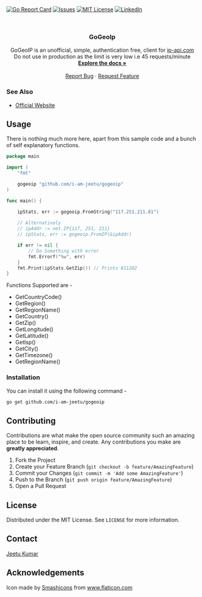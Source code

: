 <!--
*** Thanks for checking out this README Template. If you have a suggestion that would
*** make this better, please fork the repo and create a pull request or simply open
*** an issue with the tag "enhancement".
*** Thanks again! Now go create something AMAZING! :D
-->





<!-- PROJECT SHIELDS -->
<!--
*** I'm using markdown "reference style" links for readability.
*** Reference links are enclosed in brackets [ ] instead of parentheses ( ).
*** See the bottom of this document for the declaration of the reference variables
*** for contributors-url, forks-url, etc. This is an optional, concise syntax you may use.
*** https://www.markdownguide.org/basic-syntax/#reference-style-links
-->
<!-- [![Contributors][contributors-shield]][contributors-url] -->
<!-- [![Forks][forks-shield]][forks-url] -->
<!-- [![Stargazers][stars-shield]][stars-url] -->
[![Go Report Card](https://goreportcard.com/badge/github.com/i-am-jeetu/gogeoip)](https://goreportcard.com/report/github.com/i-am-jeetu/gogeoip)
[![Issues][issues-shield]][issues-url]
[![MIT License][license-shield]][license-url]
[![LinkedIn][linkedin-shield]][linkedin-url]


<!-- PROJECT LOGO -->
<br />
<p align="center">
  <!-- <a href="https://github.com/i-am-jeetu/gogeoip">
    <img src="/home/jeetu/Downloads/laptop.svg" alt="Logo" width="80" height="80">
  </a> -->

  <h3 align="center">GoGeoIp</h3>

  <p align="center"> GoGeoIP is an unofficial, simple, authentication free, client for <a href="https://ip-api.com/">ip-api.com</a>
 <br>
Do not use in production as the limit is very low i.e 45  requests/minute
    <br />
    <a href="https://godoc.org/github.com/i-am-jeetu/gogeoip"><strong>Explore the docs »</strong></a>
    <br />
    <br />
    <a href="https://github.com/i-am-jeetu/gogeoip/issues">Report Bug</a>
    ·
    <a href="https://github.com/i-am-jeetu/gogeoip/issues">Request Feature</a>
  </p>
</p>



<!-- ABOUT THE PROJECT -->
<!-- ## About The Project -->



### See Also
* [Official Website](https://ip-api.com)



<!-- GETTING STARTED -->

## Usage 
There is nothing much more here, apart from this sample code and a bunch of self explanatory functions. 
```go
package main

import (
	"fmt"

	gogeoip "github.com/i-am-jeetu/gogeoip"
)

func main() {

	ipStats, err := gogeoip.FromString("117.251.211.81")
	
	// Alternatively
	// ipAddr := net.IP{117, 251, 211}
	// ipStats, err := gogeoip.FromIP(&ipAddr)

	if err != nil {
		// Do Something with error
		fmt.Errorf("%w", err)
	}
	fmt.Print(ipStats.GetZip()) // Prints 811202
}
```

Functions Supported are - 
- GetCountryCode()
- GetRegion()
- GetRegionName()
- GetCountry()
- GetZip()
- GetLongitude()
- GetLatitude()
- GetIsp()
- GetCity()
- GetTimezone()
- GetRegionName()


### Installation
You can install it using the following command -

```sh
go get github.com/i-am-jeetu/gogeoip 
```


<!-- CONTRIBUTING -->
## Contributing

Contributions are what make the open source community such an amazing place to be learn, inspire, and create. Any contributions you make are **greatly appreciated**.

1. Fork the Project
2. Create your Feature Branch (`git checkout -b feature/AmazingFeature`)
3. Commit your Changes (`git commit -m 'Add some AmazingFeature'`)
4. Push to the Branch (`git push origin feature/AmazingFeature`)
5. Open a Pull Request



<!-- LICENSE -->
## License

Distributed under the MIT License. See `LICENSE` for more information.



<!-- CONTACT -->
## Contact
[Jeetu Kumar](https://www.linkedin.com/in/img2/) 


<!-- ACKNOWLEDGEMENTS -->
## Acknowledgements
<div>Icon made by <a href="https://www.flaticon.com/authors/smashicons" title="Smashicons">Smashicons</a> from <a href="https://www.flaticon.com/" title="Flaticon">www.flaticon.com</a></div>
<!-- * [GitHub Emoji Cheat Sheet](https://www.webpagefx.com/tools/emoji-cheat-sheet)
* [Img Shields](https://shields.io)
* [Choose an Open Source License](https://choosealicense.com)
* [GitHub Pages](https://pages.github.com)
* [Animate.css](https://daneden.github.io/animate.css)
* [Loaders.css](https://connoratherton.com/loaders)
* [Slick Carousel](https://kenwheeler.github.io/slick)
* [Smooth Scroll](https://github.com/cferdinandi/smooth-scroll)
* [Sticky Kit](http://leafo.net/sticky-kit)
* [JVectorMap](http://jvectormap.com)
* [Font Awesome](https://fontawesome.com) -->





<!-- MARKDOWN LINKS & IMAGES -->
<!-- https://www.markdownguide.org/basic-syntax/#reference-style-links -->
[contributors-shield]: https://img.shields.io/github/contributors/i-am-jeetu/gogeoip?style=flat-square
[contributors-url]: https://github.com/i-am-jeetu/gogeoip/graphs/contributors
[forks-shield]: https://img.shields.io/github/forks/i-am-jeetu/gogeoip.svg?style=flat-square
[forks-url]: https://github.com/i-am-jeetu/gogeoip/network/members
[stars-shield]: https://img.shields.io/github/stars/i-am-jeetu/gogeoip.svg?style=flat-square
[stars-url]: https://github.com/i-am-jeetu/gogeoip/stargazers
[issues-shield]: https://img.shields.io/github/issues/othneildrew/Best-README-Template.svg?style=flat-square
[issues-url]: https://github.com/i-am-jeetu/gogeoip/issues
[license-shield]: https://img.shields.io/github/license/othneildrew/Best-README-Template.svg?style=flat-square
[license-url]: https://github.com/i-am-jeetu/gogeoip/blob/master/LICENSE
[linkedin-shield]: https://img.shields.io/badge/-LinkedIn-black.svg?style=flat-square&logo=linkedin&colorB=555
[linkedin-url]: https://www.linkedin.com/in/img2/
[product-screenshot]: images/screenshot.png
